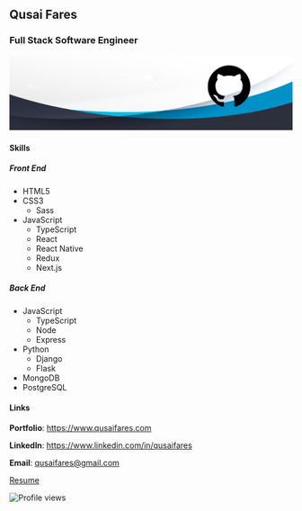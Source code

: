 ## Qusai Fares

### Full Stack Software Engineer

![Full Stack Software Engineer](images/banner.png)

#### Skills

##### Front End

- HTML5
- CSS3
  - Sass
- JavaScript
  - TypeScript
  - React
  - React Native
  - Redux
  - Next.js

##### Back End

- JavaScript
  - TypeScript
  - Node
  - Express
- Python
  - Django
  - Flask
- MongoDB
- PostgreSQL

#### Links

**Portfolio**: https://www.qusaifares.com

**LinkedIn**: https://www.linkedin.com/in/qusaifares

**Email**: qusaifares@gmail.com

[Resume](https://qusaifares.com/docs/QusaiFares-SoftwareEngineer-Resume.pdf)


![Profile views](https://gpvc.arturio.dev/qusaifares)

